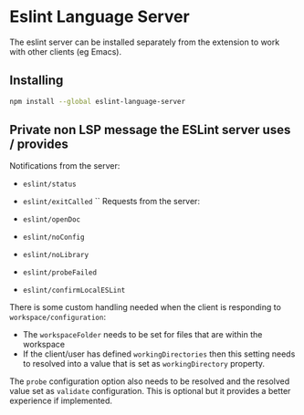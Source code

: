 # Eslint Language Server

The eslint server can be installed separately from the extension to work with other clients (eg Emacs).

## Installing

```sh
npm install --global eslint-language-server
```

## Private non LSP message the ESLint server uses / provides

Notifications from the server:

- `eslint/status`
- `eslint/exitCalled`
``
Requests from the server:

- `eslint/openDoc`
- `eslint/noConfig`
- `eslint/noLibrary`
- `eslint/probeFailed`
- `eslint/confirmLocalESLint`

There is some custom handling needed when the client is responding to `workspace/configuration`:

- The `workspaceFolder` needs to be set for files that are within the workspace
- If the client/user has defined `workingDirectories` then this setting needs to resolved into a value that is set as `workingDirectory` property.

The `probe` configuration option also needs to be resolved and the resolved value set as `validate` configuration. This is optional but it provides a better experience if implemented.
